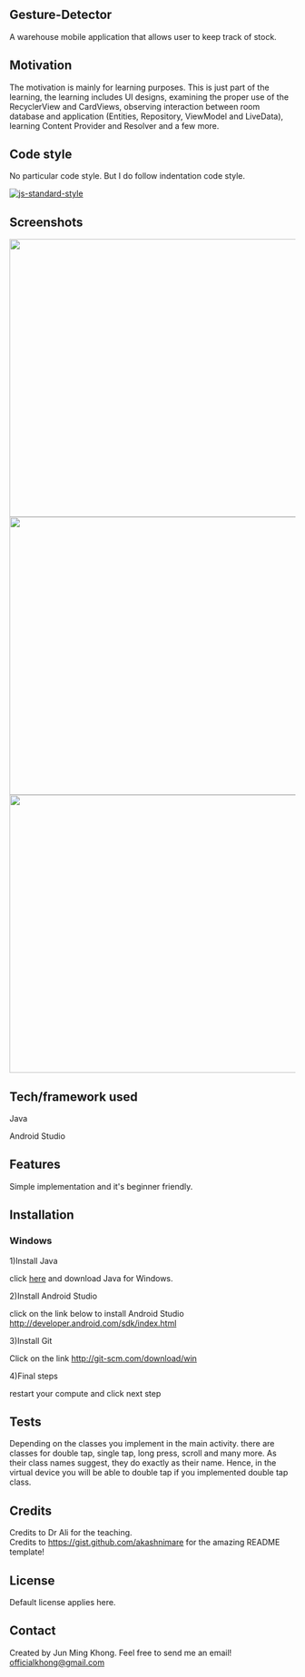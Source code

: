 ## Gesture-Detector
A warehouse mobile application that allows user to keep track of stock.

## Motivation
The motivation is mainly for learning purposes. This is just part of the learning, the learning includes UI designs, examining the proper use of the RecyclerView and CardViews, observing interaction between room database and application (Entities, Repository, ViewModel and LiveData), learning Content Provider and Resolver and a few more. 


## Code style
No particular code style. But I do follow indentation code style.

[![js-standard-style](https://img.shields.io/badge/code%20style-standard-brightgreen.svg?style=flat)](https://github.com/feross/standard)
 
## Screenshots
<img src="https://user-images.githubusercontent.com/70477671/102744159-1d41bb80-4394-11eb-9bca-8dfb91f6df9e.png" width="700" height="490">
<img src="https://user-images.githubusercontent.com/70477671/102744167-203cac00-4394-11eb-9bf4-d6c8c433a788.png" width="700" height="490">
<img src="https://user-images.githubusercontent.com/70477671/102744170-216dd900-4394-11eb-92f2-a021970a6253.png" width="700" height="490">



## Tech/framework used
Java

Android Studio


## Features
Simple implementation and it's beginner friendly.


## Installation
### Windows

1)Install Java

click [here](http://www.oracle.com/technetwork/java/javase/downloads/jdk7-downloads-1880260.html) and download Java for Windows.

2)Install Android Studio

click on the link below to install Android Studio
http://developer.android.com/sdk/index.html

3)Install Git

Click on the link
http://git-scm.com/download/win

4)Final steps

restart your compute and click next step


## Tests
Depending on the classes you implement in the main activity. there are classes for double tap, single tap, long press, scroll and many more. As their class names suggest, they do exactly as their name. Hence, in the virtual device you will be able to double tap if you implemented double tap class. 


## Credits
Credits to Dr Ali for the teaching.  
Credits to https://gist.github.com/akashnimare for the amazing README template!

## License
Default license applies here. 

## Contact
Created by Jun Ming Khong. 
Feel free to send me an email!
 officialkhong@gmail.com 


